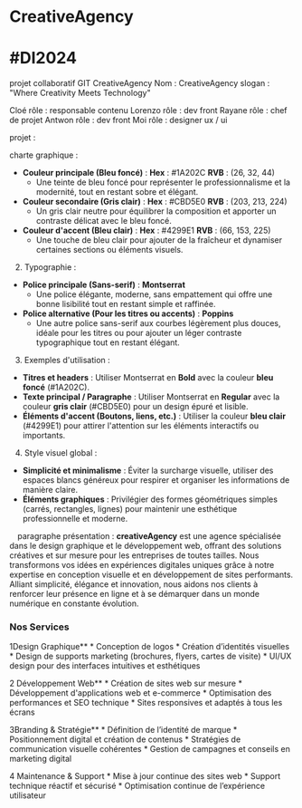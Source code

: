 # CreativeAgency

# #DI2024


projet collaboratif GIT CreativeAgency
Nom : CreativeAgency
slogan : "Where Creativity Meets Technology"

Cloé rôle : responsable contenu 
Lorenzo  rôle : dev front 
Rayane rôle : chef de projet
Antwon rôle : dev front 
Moi rôle : designer ux / ui 

projet :

charte graphique :

* **Couleur principale (Bleu foncé)** : **Hex** : #1A202C **RVB** : (26, 32, 44)
  * Une teinte de bleu foncé pour représenter le professionnalisme et la modernité, tout en restant sobre et élégant.
* **Couleur secondaire (Gris clair)** : **Hex** : #CBD5E0 **RVB** : (203, 213, 224)
  * Un gris clair neutre pour équilibrer la composition et apporter un contraste délicat avec le bleu foncé.
* **Couleur d'accent (Bleu clair)** : **Hex** : #4299E1 **RVB** : (66, 153, 225)
  * Une touche de bleu clair pour ajouter de la fraîcheur et dynamiser certaines sections ou éléments visuels.

⠀2. Typographie :
* **Police principale (Sans-serif)** : **Montserrat**
  * Une police élégante, moderne, sans empattement qui offre une bonne lisibilité tout en restant simple et raffinée.
* **Police alternative (Pour les titres ou accents)** : **Poppins**
  * Une autre police sans-serif aux courbes légèrement plus douces, idéale pour les titres ou pour ajouter un léger contraste typographique tout en restant élégant.

⠀3. Exemples d'utilisation :
* **Titres et headers** : Utiliser Montserrat en **Bold** avec la couleur **bleu foncé** (#1A202C).
* **Texte principal / Paragraphe** : Utiliser Montserrat en **Regular** avec la couleur **gris clair** (#CBD5E0) pour un design épuré et lisible.
* **Éléments d'accent (Boutons, liens, etc.)** : Utiliser la couleur **bleu clair** (#4299E1) pour attirer l'attention sur les éléments interactifs ou importants.

⠀4. Style visuel global :
* **Simplicité et minimalisme** : Éviter la surcharge visuelle, utiliser des espaces blancs généreux pour respirer et organiser les informations de manière claire.
* **Éléments graphiques** : Privilégier des formes géométriques simples (carrés, rectangles, lignes) pour maintenir une esthétique professionnelle et moderne.

⠀
paragraphe présentation : **creativeAgency** est une agence spécialisée dans le design graphique et le développement web, offrant des solutions créatives et sur mesure pour les entreprises de toutes tailles. Nous transformons vos idées en expériences digitales uniques grâce à notre expertise en conception visuelle et en développement de sites performants. Alliant simplicité, élégance et innovation, nous aidons nos clients à renforcer leur présence en ligne et à se démarquer dans un monde numérique en constante évolution.


### Nos Services
1Design Graphique**
	* Conception de logos
	* Création d’identités visuelles
	* Design de supports marketing (brochures, flyers, cartes de visite)
	* UI/UX design pour des interfaces intuitives et esthétiques

 
2 Développement Web**
	* Création de sites web sur mesure
	* Développement d'applications web et e-commerce
	* Optimisation des performances et SEO technique
	* Sites responsives et adaptés à tous les écrans

 
3Branding & Stratégie**
	* Définition de l’identité de marque
	* Positionnement digital et création de contenus
	* Stratégies de communication visuelle cohérentes
	* Gestion de campagnes et conseils en marketing digital
 
4 Maintenance & Support
	* Mise à jour continue des sites web
	* Support technique réactif et sécurisé
	* Optimisation continue de l’expérience utilisateur







